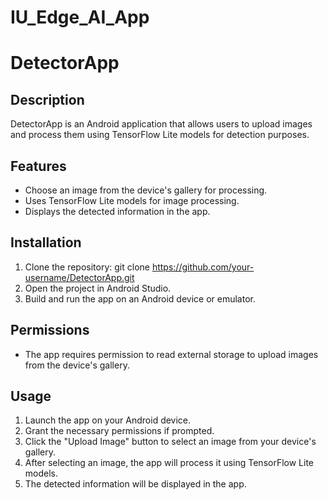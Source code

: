 # IU_Edge_AI_App
# DetectorApp

## Description
DetectorApp is an Android application that allows users to upload images and process them using TensorFlow Lite models for detection purposes.

## Features
- Choose an image from the device's gallery for processing.
- Uses TensorFlow Lite models for image processing.
- Displays the detected information in the app.

## Installation
1. Clone the repository: git clone https://github.com/your-username/DetectorApp.git
2. Open the project in Android Studio.
3. Build and run the app on an Android device or emulator.

## Permissions
- The app requires permission to read external storage to upload images from the device's gallery.

## Usage
1. Launch the app on your Android device.
2. Grant the necessary permissions if prompted.
3. Click the "Upload Image" button to select an image from your device's gallery.
4. After selecting an image, the app will process it using TensorFlow Lite models.
5. The detected information will be displayed in the app.




